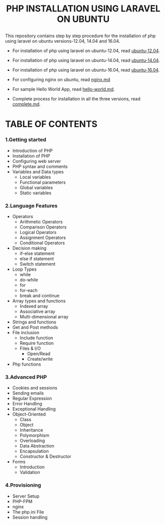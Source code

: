 # <p align="center"> PHP INSTALLATION USING LARAVEL ON UBUNTU</p>

This repository contains step by step procedure for the installation of php using laravel on ubuntu versions-12.04, 14.04 and 16.04.

* For installation of php using laravel on ubuntu-12.04, read [ubuntu-12.04](https://github.com/Greycampus/phplaravel/blob/master/Documents/ubuntu-12.04.md).

* For installation of php using laravel on ubuntu-14.04, read [ubuntu-14.04](https://github.com/Greycampus/phplaravel/blob/master/Documents/ubuntu-14.04.md).

* For installation of php using laravel on ubuntu-16.04, read [ubuntu-16.04](https://github.com/Greycampus/phplaravel/blob/master/Documents/ubuntu-16.04.md).

* For configuring nginx on ubuntu, read [nginx.md](https://github.com/Greycampus/phplaravel/blob/master/Documents/nginx.md)

* For sample Hello World App, read [hello-world.md](https://github.com/Greycampus/phplaravel/blob/master/hello-world.md).

* Complete process for installation in all the three versions, read [complete.md](https://github.com/Greycampus/phplaravel/blob/master/complete.md).

# TABLE OF CONTENTS

### 1.Getting started
- Introduction of PHP
- Installation of PHP
- Configuring web server
- PHP syntax and comments
- Variables and Data types
  * Local variables
  * Functional parameters
  * Global variables
  * Static variables

### 2.Language Features
- Operators
  * Arithmetic Operators
  * Comparison Operators
  * Logical Operators
  * Assignment Operators
  * Conditional Operators
- Decision making
  * if-else statement
  * else if statement
  * Switch statement
- Loop Types
  * while
  * do-while
  * for
  * for-each
  * break and continue
- Array types and functions
  * Indexed array
  * Associative array
  * Multi-dimensional array
- Strings and functions
- Get and Post methods
- File inclusion
  * Include function
  * Require function
  * Files & I/O
    - Open/Read
    - Create/write
- Php functions

### 3.Advanced PHP
- Cookies and sessions
- Sending emails
- Regular Expression
- Error Handling
- Exceptional Handling
- Object-Oriented
  * Class 
  * Object 
  * Inheritance 
  * Polymorphism 
  * Overloading 
  * Data Abstraction 
  * Encapsulation 
  * Constructor & Destructor
- Forms
  * Introduction
  * Validation

### 4.Provisioning
- Server Setup
- PHP-FPM
- nginx
- The php.ini File
- Session handling


 











 
